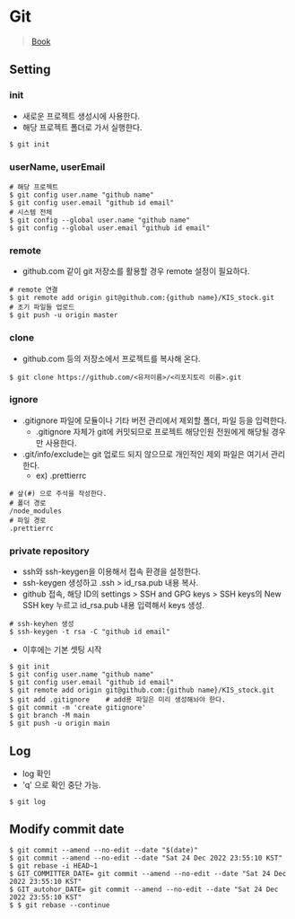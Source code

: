# Git
> [Book](https://git-scm.com/book/ko/v2)
## Setting
### init
- 새로운 프로젝트 생성시에 사용한다.
- 해당 프로젝트 폴더로 가서 실행한다.
```shell
$ git init
```

### userName, userEmail
```shell
# 해당 프로젝트
$ git config user.name "github name"
$ git config user.email "github id email"
# 시스템 전체
$ git config --global user.name "github name"
$ git config --global user.email "github id email"
```

### remote
- github.com 같이 git 저장소를 활용할 경우 remote 설정이 필요하다.
```shell
# remote 연결
$ git remote add origin git@github.com:{github name}/KIS_stock.git
# 초기 파일들 업로드
$ git push -u origin master
```

### clone
- github.com 등의 저장소에서 프로젝트를 복사해 온다.
```shell
$ git clone https://github.com/<유저이름>/<리포지토리 이름>.git
```

### ignore
- .gitignore 파일에 모듈이나 기타 버전 관리에서 제외할 폴더, 파일 등을 입력한다.
    - .gitignore 자체가 git에 커밋되므로 프로젝트 해당인원 전원에게 해당될 경우만 사용한다.
- .git/info/exclude는 git 업로드 되지 않으므로 개인적인 제외 파일은 여기서 관리한다.
    - ex) .prettierrc
```shell
# 샆(#) 으로 주석을 작성한다.
# 폴더 경로
/node_modules
# 파일 경로
.prettierrc
```

### private repository
- ssh와 ssh-keygen을 이용해서 접속 환경을 설정한다.
- ssh-keygen 생성하고 .ssh > id_rsa.pub 내용 복사.
- github 접속, 해당 ID의 settings > SSH and GPG keys > SSH keys의 New SSH key 누르고 id_rsa.pub 내용 입력해서 keys 생성.
```shell
# ssh-keyhen 생성
$ ssh-keygen -t rsa -C "github id email"
```

- 이후에는 기본 셋팅 시작
```shell
$ git init
$ git config user.name "github name"
$ git config user.email "github id email"
$ git remote add origin git@github.com:{github name}/KIS_stock.git
$ git add .gitignore    # add용 파일은 미리 생성해놔야 한다.
$ git commit -m 'create gitignore'
$ git branch -M main
$ git push -u origin main
```

## Log
- log 확인
- 'q' 으로 확인 중단 가능.
```shell
$ git log
```

## Modify commit date 
```shell
$ git commit --amend --no-edit --date "$(date)"
$ git commit --amend --no-edit --date "Sat 24 Dec 2022 23:55:10 KST"
$ git rebase -i HEAD~1
$ GIT_COMMITTER_DATE= git commit --amend --no-edit --date "Sat 24 Dec 2022 23:55:10 KST"
$ GIT_autohor_DATE= git commit --amend --no-edit --date "Sat 24 Dec 2022 23:55:10 KST"
$ $ git rebase --continue
```
